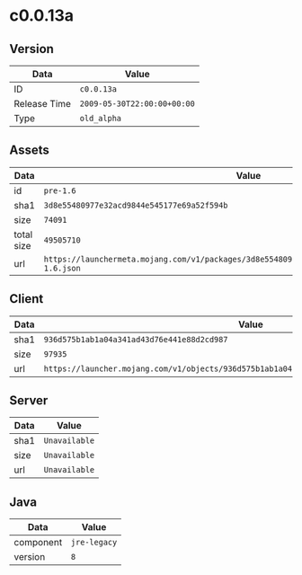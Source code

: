 # c0.0.13a

## Version

|**Data**        | **Value**                 |
|----------------|-------------------------|
| ID   | ```c0.0.13a```   |
| Release Time   | ```2009-05-30T22:00:00+00:00```   |
| Type   | ```old_alpha```   |

## Assets

|**Data**        | **Value**                 |
|----------------|-------------------------|
| id   | ```pre-1.6```   |
| sha1   | ```3d8e55480977e32acd9844e545177e69a52f594b```   |
| size   | ```74091```   |
| total size  | ```49505710```  |
| url       | ```https://launchermeta.mojang.com/v1/packages/3d8e55480977e32acd9844e545177e69a52f594b/pre-1.6.json``` |

## Client

|**Data**        | **Value**                 |
|----------------|-------------------------|
| sha1   | ```936d575b1ab1a04a341ad43d76e441e88d2cd987```   |
| size   | ```97935```   |
| url       | ```https://launcher.mojang.com/v1/objects/936d575b1ab1a04a341ad43d76e441e88d2cd987/client.jar``` |

## Server

|**Data**        | **Value**                 |
|----------------|-------------------------|
| sha1   | ```Unavailable```   |
| size   | ```Unavailable```   |
| url       | ```Unavailable``` |

## Java

|**Data**        | **Value**                 |
|----------------|-------------------------|
| component   | ```jre-legacy```   |
| version   | ```8```   |